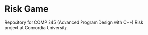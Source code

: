 # Risk Game
Repository for COMP 345 (Advanced Program Design with C++) Risk project at Concordia University. 
